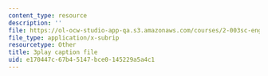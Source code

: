 ```yaml
---
content_type: resource
description: ''
file: https://ol-ocw-studio-app-qa.s3.amazonaws.com/courses/2-003sc-engineering-dynamics-fall-2011/e170447c67b45147bce0145229a5a4c1_YZ9y4zcfCPs.vtt
file_type: application/x-subrip
resourcetype: Other
title: 3play caption file
uid: e170447c-67b4-5147-bce0-145229a5a4c1
---
```


